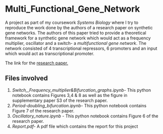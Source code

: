 # Multi_Functional_Gene_Network
A project as part of my coursework *Systems Biology* where I try to reproduce the work done by the authors of a research paper on synthetic gene networks. The authors of this paper tried to provide a theoretical framework for a synthetic gene network which would act as a frequency multiplier, oscillator and a switch- a *multifunctional gene network*. 
The network consisted of 4 transcriptional repressors, 6 promoters and an input which would act as transcriptional promoter.

The link for the [research paper.](https://journals.plos.org/plosone/article?id=10.1371/journal.pone.0016140)
## Files involved
1. *Switch,_Frequency_multiplier&Bifurcation_graphs.ipynb-* This python notebook contains Figures 3,4 & 8 as well as the figure in supplementary paper S3 of the research paper. 
2. *Period-doubling_bifurcation.ipynb-* This python notebook contains Figure 7 of the research paper.
3. *Oscillatory_nature.ipynb* - This python notebook contains Figure 6 of the research paper.
4. *Report.pdf-* A pdf file which contains the report for this project
